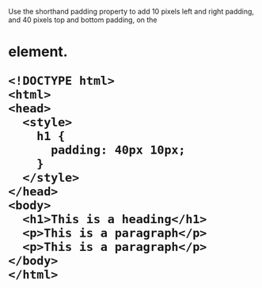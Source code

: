 Use the shorthand padding property to add 10 pixels left and right padding, and 40 pixels top and bottom padding, on the <h1> element.

    <!DOCTYPE html>
    <html>
    <head>
      <style>
        h1 {
          padding: 40px 10px;
        }
      </style>
    </head>
    <body>
      <h1>This is a heading</h1>
      <p>This is a paragraph</p>
      <p>This is a paragraph</p>
    </body>
    </html>
